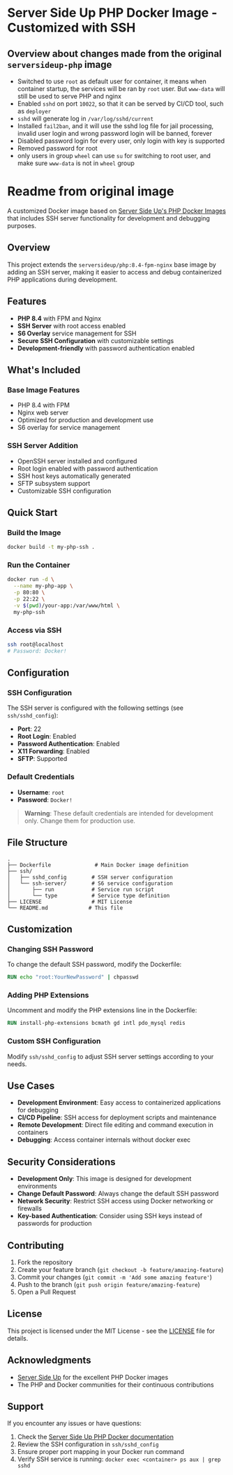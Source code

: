 # Server Side Up PHP Docker Image - Customized with SSH

## Overview about changes made from the original `serversideup-php` image

* Switched to use `root` as default user for container, it means when container startup, the services will be ran by `root` user. But `www-data` will still be used to serve PHP and nginx
* Enabled `sshd` on port `10022`, so that it can be served by CI/CD tool, such as `deployer`
* `sshd` will generate log in `/var/log/sshd/current`
* Installed `fail2ban`, and it will use the sshd log file for jail processing, invalid user login and wrong password login will be banned, forever
* Disabled password login for every user, only login with key is supported
* Removed password for root
* only users in group `wheel` can use `su` for switching to root user, and make sure `www-data` is not in `wheel` group

# Readme from original image

A customized Docker image based on [Server Side Up's PHP Docker Images](https://serversideup.net/open-source/docker-php/) that includes SSH server functionality for development and debugging purposes.

## Overview

This project extends the `serversideup/php:8.4-fpm-nginx` base image by adding an SSH server, making it easier to access and debug containerized PHP applications during development.

## Features

- **PHP 8.4** with FPM and Nginx
- **SSH Server** with root access enabled
- **S6 Overlay** service management for SSH
- **Secure SSH Configuration** with customizable settings
- **Development-friendly** with password authentication enabled

## What's Included

### Base Image Features
- PHP 8.4 with FPM
- Nginx web server
- Optimized for production and development use
- S6 overlay for service management

### SSH Server Addition
- OpenSSH server installed and configured
- Root login enabled with password authentication
- SSH host keys automatically generated
- SFTP subsystem support
- Customizable SSH configuration

## Quick Start

### Build the Image

```bash
docker build -t my-php-ssh .
```

### Run the Container

```bash
docker run -d \
  --name my-php-app \
  -p 80:80 \
  -p 22:22 \
  -v $(pwd)/your-app:/var/www/html \
  my-php-ssh
```

### Access via SSH

```bash
ssh root@localhost
# Password: Docker!
```

## Configuration

### SSH Configuration

The SSH server is configured with the following settings (see `ssh/sshd_config`):

- **Port**: 22
- **Root Login**: Enabled
- **Password Authentication**: Enabled
- **X11 Forwarding**: Enabled
- **SFTP**: Supported

### Default Credentials

- **Username**: `root`
- **Password**: `Docker!`

> **Warning**: These default credentials are intended for development only. Change them for production use.

## File Structure

```
.
├── Dockerfile              # Main Docker image definition
├── ssh/
│   ├── sshd_config        # SSH server configuration
│   └── ssh-server/        # S6 service configuration
│       ├── run            # Service run script
│       └── type           # Service type definition
├── LICENSE                # MIT License
└── README.md             # This file
```

## Customization

### Changing SSH Password

To change the default SSH password, modify the Dockerfile:

```dockerfile
RUN echo "root:YourNewPassword" | chpasswd
```

### Adding PHP Extensions

Uncomment and modify the PHP extensions line in the Dockerfile:

```dockerfile
RUN install-php-extensions bcmath gd intl pdo_mysql redis
```

### Custom SSH Configuration

Modify `ssh/sshd_config` to adjust SSH server settings according to your needs.

## Use Cases

- **Development Environment**: Easy access to containerized applications for debugging
- **CI/CD Pipeline**: SSH access for deployment scripts and maintenance
- **Remote Development**: Direct file editing and command execution in containers
- **Debugging**: Access container internals without docker exec

## Security Considerations

- **Development Only**: This image is designed for development environments
- **Change Default Password**: Always change the default SSH password
- **Network Security**: Restrict SSH access using Docker networking or firewalls
- **Key-based Authentication**: Consider using SSH keys instead of passwords for production

## Contributing

1. Fork the repository
2. Create your feature branch (`git checkout -b feature/amazing-feature`)
3. Commit your changes (`git commit -m 'Add some amazing feature'`)
4. Push to the branch (`git push origin feature/amazing-feature`)
5. Open a Pull Request

## License

This project is licensed under the MIT License - see the [LICENSE](LICENSE) file for details.

## Acknowledgments

- [Server Side Up](https://serversideup.net/) for the excellent PHP Docker images
- The PHP and Docker communities for their continuous contributions

## Support

If you encounter any issues or have questions:

1. Check the [Server Side Up PHP Docker documentation](https://serversideup.net/open-source/docker-php/)
2. Review the SSH configuration in `ssh/sshd_config`
3. Ensure proper port mapping in your Docker run command
4. Verify SSH service is running: `docker exec <container> ps aux | grep sshd`
